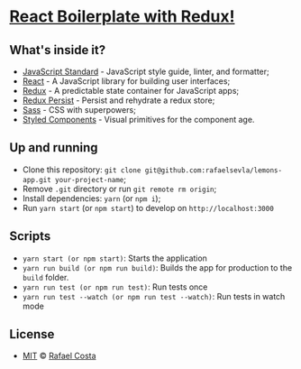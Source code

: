 # [React Boilerplate with Redux!](https://rafaelsevla.github.io/lemons-app/)

## What's inside it?

- [JavaScript Standard](https://standardjs.com/) - JavaScript style guide, linter, and formatter;
- [React](https://reactjs.org) - A JavaScript library for building user interfaces;
- [Redux](https://redux.js.org) - A predictable state container for JavaScript apps;
- [Redux Persist](https://github.com/rt2zz/redux-persist) - Persist and rehydrate a redux store;
- [Sass](https://sass-lang.com/) - CSS with superpowers;
- [Styled Components](https://www.styled-components.com) - Visual primitives for the component age.

## Up and running

- Clone this repository: `git clone git@github.com:rafaelsevla/lemons-app.git your-project-name`;
- Remove `.git` directory or run `git remote rm origin`;
- Install dependencies: `yarn` (or `npm i`);
- Run `yarn start` (or `npm start`) to develop on `http://localhost:3000`

## Scripts

- `yarn start (or npm start)`: Starts the application
- `yarn run build (or npm run build)`: Builds the app for production to the `build` folder.
- `yarn run test (or npm run test)`: Run tests once
- `yarn run test --watch (or npm run test --watch)`: Run tests in watch mode

## License

- [MIT](https://github.com/rafaelsevla/lemons-app/blob/master/LICENSE) © [Rafael Costa](https://github.com/rafaelsevla)
